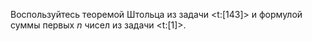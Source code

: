 Воспользуйтесь теоремой Штольца из задачи <t:[143]> и формулой суммы первых $n$ чисел из задачи <t:[1]>.